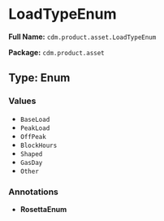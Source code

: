 # LoadTypeEnum

**Full Name:** `cdm.product.asset.LoadTypeEnum`

**Package:** `cdm.product.asset`

## Type: Enum

### Values

- `BaseLoad`
- `PeakLoad`
- `OffPeak`
- `BlockHours`
- `Shaped`
- `GasDay`
- `Other`
### Annotations

- **RosettaEnum**

